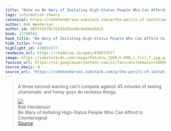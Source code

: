 ```yaml
---
title: "Note on Be Wary of Imitating High-Status People Who Can Afford to Countersignal via Rob Henderson"
tags: information-theory
canonical: https://robkhenderson.substack.com/p/the-perils-of-imitating-high-status
author: Rob Henderson
author_id: 065ffd279c7b243d2be46c4edab26d15
book: 21760542
book_title: "Be Wary of Imitating High-Status People Who Can Afford to Countersignal"
hide_title: true
highlight_id: 430874577
readwise_url: https://readwise.io/open/430874577
image: https://substackcdn.com/image/fetch/w_1200,h_600,c_fill,f_jpg,q_auto:good,fl_progressive:steep,g_auto/https%3A%2F%2Fbucketeer-e05bbc84-baa3-437e-9518-adb32be77984.s3.amazonaws.com%2Fpublic%2Fimages%2F27b2599c-7c3d-4999-bbdf-3e2ef02dc486_842x1191.jpeg
favicon_url: https://s2.googleusercontent.com/s2/favicons?domain=robkhenderson.substack.com
source_emoji: 🌐
source_url: "https://robkhenderson.substack.com/p/the-perils-of-imitating-high-status#:~:text=A%20three%20second,do%20reckless%20things."
---
```


> A three second warning can’t compete against 45 minutes of seeing charismatic and funny guys do reckless things.
> <div class="quoteback-footer"><div class="quoteback-avatar"><img class="mini-favicon" src="https://s2.googleusercontent.com/s2/favicons?domain=robkhenderson.substack.com"></div><div class="quoteback-metadata"><div class="metadata-inner"><span style="display:none">FROM:</span><div aria-label="Rob Henderson" class="quoteback-author"> Rob Henderson</div><div aria-label="Be Wary of Imitating High-Status People Who Can Afford to Countersignal" class="quoteback-title"> Be Wary of Imitating High-Status People Who Can Afford to Countersignal</div></div></div><div class="quoteback-backlink"><a target="_blank" aria-label="go to the full text of this quotation" rel="noopener" href="https://robkhenderson.substack.com/p/the-perils-of-imitating-high-status#:~:text=A%20three%20second,do%20reckless%20things." class="quoteback-arrow"> Source</a></div></div>